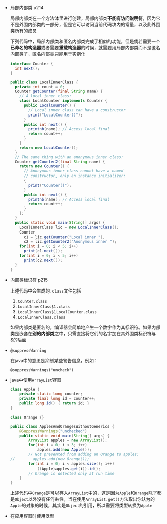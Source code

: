 - 局部内部类 p214

  局部内部类在一个方法体里进行创建，局部内部类**不能有访问说明符**，因为它不是外围内部类的一部分，但是它可以访问当前代码块内的常量，以及此外围类所有的成员

  下列代码中，局部内部类和匿名内部类完成了相似的功能，但是倘若需要一个**已命名的构造器**或者需要**重载构造器**的时候，就需要用局部内部类而不是匿名内部类了，匿名内部类只能用于实例化

  ```java
  interface Counter {
    int next();
  }  
  
  public class LocalInnerClass {
    private int count = 0;
    Counter getCounter(final String name) {
      // A local inner class:
      class LocalCounter implements Counter {
        public LocalCounter() {
          // Local inner class can have a constructor
          print("LocalCounter()");
        }
        public int next() {
          printnb(name); // Access local final
          return count++;
        }
      }
      return new LocalCounter();
    }    
    // The same thing with an anonymous inner class:
    Counter getCounter2(final String name) {
      return new Counter() {
        // Anonymous inner class cannot have a named
        // constructor, only an instance initializer:
        {
          print("Counter()");
        }
        public int next() {
          printnb(name); // Access local final
          return count++;
        }
      };
    }    
    public static void main(String[] args) {
      LocalInnerClass lic = new LocalInnerClass();
      Counter
        c1 = lic.getCounter("Local inner "),
        c2 = lic.getCounter2("Anonymous inner ");
      for(int i = 0; i < 5; i++)
        print(c1.next());
      for(int i = 0; i < 5; i++)
        print(c2.next());
    }
  }
  ```

- 内部类标识符 p215

  上述代码中会生成的`.class`文件包括

  1. `Counter.class`
  2. `LocalInnerClass$1.class`
  3. `LocalInnerClass$1LocalCounter.class`
  4. `LocalInnerClass.class`

  如果内部类是匿名的，编译器会简单地产生一个数字作为其标识符。如果内部类是嵌套在**别的内部类**之中，只需直接将它们的名字加在其外围类标识符与$的后面

- `@suppressWarning`

  在java中的意思是抑制某些警告信息，例如：

  `@suppressWarnings("uncheck")`

- java中使用`ArrayList`容器

  ```java
  class Apple {
      private static long counter;
      private final long id = counter++;
      public long id() { return id; }
  }
  
  class Orange {}
  
  public class ApplesAndOrangesWithoutGenerics {
      @SuppressWarnings("unchecked")
      public static void main(String[] args) {
          ArrayList apples = new ArrayList();
          for(int i = 0; i < 3; i++)
              apples.add(new Apple());
          // Not prevented from adding an Orange to apples:
  //        apples.add(new Orange());
          for(int i = 0; i < apples.size(); i++)
              ((Apple)apples.get(i)).id(); 
          // Orange is detected only at run time
      }
  }
  ```

  上述代码中`Orange`是可以存入`ArrayList`中的，这是因为`Apple`和`Orange`除了都是`Object`以外没有任何共性，当在使用`ArrayList.get()`方法取出你认为的`Apple`的对象的时候，其实是`Object`的引用，所以需要将类型转换为`Apple`

- 在应用容器时使用泛型

  